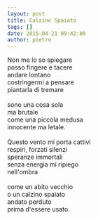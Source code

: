 ```yaml
---
layout: post
title: Calzino Spaiato
tags: []
date: 2015-04-21 09:42:00
author: pietro
---
```

Non me lo so spiegare<br/>posso fingere e tacere<br/>andare lontano<br/>costringermi a pensare<br/>piantarla di tremare<br/><br/>sono una cosa sola<br/>ma brutale<br/>come una piccola medusa<br/>innocente ma letale.<br/><br/>Questo vento mi porta cattivi<br/>respiri, forzati silenzi<br/>speranze immortali<br/>senza energia mi ripiego<br/>nell'ombra<br/><br/>come un abito vecchio<br/>o un calzino spaiato<br/>andato perduto<br/>prima d'essere usato.
